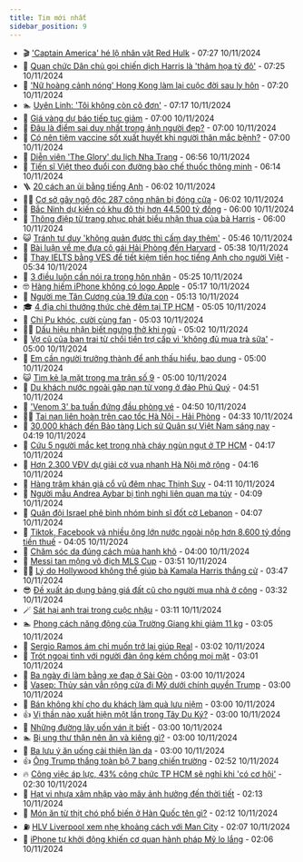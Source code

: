 ```yaml
---
title: Tim mới nhất
sidebar_position: 9
---
```


<!-- vnexpress-tin-moi-nhat:START -->
- 🎬 [&#39;Captain America&#39; hé lộ nhân vật Red Hulk](https://vnexpress.net/captain-america-he-lo-nhan-vat-red-hulk-4814288.html) - 07:27 10/11/2024
- 🐎 [Quan chức Dân chủ gọi chiến dịch Harris là &#39;thảm họa tỷ đô&#39;](https://vnexpress.net/quan-chuc-dan-chu-goi-chien-dich-harris-la-tham-hoa-ty-do-4814339.html) - 07:25 10/11/2024
- 🦍 [&#39;Nữ hoàng cảnh nóng&#39; Hong Kong làm lại cuộc đời sau ly hôn](https://vnexpress.net/nu-hoang-canh-nong-hong-kong-lam-lai-cuoc-doi-sau-ly-hon-4814307.html) - 07:20 10/11/2024
- 🏊 [Uyên Linh: &#39;Tôi không còn cô đơn&#39;](https://vnexpress.net/uyen-linh-toi-khong-con-co-don-4814241.html) - 07:17 10/11/2024
- 🎊 [Giá vàng dự báo tiếp tục giảm](https://vnexpress.net/gia-vang-du-bao-tiep-tuc-giam-4814292.html) - 07:00 10/11/2024
- 🎃 [Đâu là điểm sai duy nhất trong ảnh người đẹp?](https://vnexpress.net/dau-la-diem-sai-duy-nhat-trong-anh-nguoi-dep-4813797.html) - 07:00 10/11/2024
- 🧰 [Có nên tiêm vaccine sốt xuất huyết khi người thân mắc bệnh?](https://vnexpress.net/co-nen-tiem-vaccine-sot-xuat-huyet-khi-nguoi-than-mac-benh-4814259.html) - 07:00 10/11/2024
- 🔭 [Diễn viên &#39;The Glory&#39; du lịch Nha Trang](https://vnexpress.net/dien-vien-the-glory-du-lich-nha-trang-4814333.html) - 06:56 10/11/2024
- 🫶 [Tiến sĩ Việt theo đuổi con đường bào chế thuốc thông minh](https://vnexpress.net/tien-si-viet-theo-duoi-con-duong-bao-che-thuoc-thong-minh-4811628.html) - 06:14 10/11/2024
- 🪜 [20 cách an ủi bằng tiếng Anh](https://vnexpress.net/20-cach-an-ui-bang-tieng-anh-4814334.html) - 06:02 10/11/2024
- 👨‍🏫 [Cơ sở gây ngộ độc 287 công nhân bị đóng cửa](https://vnexpress.net/co-so-gay-ngo-doc-287-cong-nhan-bi-dong-cua-4814316.html) - 06:02 10/11/2024
- 🎊 [Bắc Ninh dự kiến có khu đô thị hơn 44.500 tỷ đồng](https://vnexpress.net/bac-ninh-du-kien-co-khu-do-thi-hon-44-500-ty-dong-4814279.html) - 06:00 10/11/2024
- 🎊 [Thông điệp từ trang phục phát biểu nhận thua của bà Harris](https://vnexpress.net/thong-diep-tu-trang-phuc-phat-bieu-nhan-thua-cua-ba-harris-4813747.html) - 06:00 10/11/2024
- 😺 [Tránh tư duy &#39;không quản được thì cấm dạy thêm&#39;](https://vnexpress.net/tranh-tu-duy-khong-quan-duoc-thi-cam-day-them-4814309.html) - 05:46 10/11/2024
- 🐘 [Bài luận về mẹ đưa cô gái Hải Phòng đến Harvard](https://vnexpress.net/bai-luan-ve-me-dua-co-gai-hai-phong-den-harvard-4813738.html) - 05:38 10/11/2024
- 🌁 [Thay IELTS bằng VES để tiết kiệm tiền học tiếng Anh cho người Việt](https://vnexpress.net/thay-ielts-bang-ves-de-tiet-kiem-tien-hoc-tieng-anh-cho-nguoi-viet-4814298.html) - 05:34 10/11/2024
- 🐲 [3 điều luôn cần nói ra trong hôn nhân](https://vnexpress.net/3-dieu-luon-can-noi-ra-trong-hon-nhan-4814204.html) - 05:25 10/11/2024
- 🤓 [Hàng hiếm iPhone không có logo Apple](https://vnexpress.net/hang-hiem-iphone-khong-co-logo-apple-4814291.html) - 05:17 10/11/2024
- 💪 [Người mẹ Tân Cương của 19 đứa con](https://vnexpress.net/nguoi-me-tan-cuong-cua-19-dua-con-4814207.html) - 05:13 10/11/2024
- 🎓 [4 địa chỉ thưởng thức chè đêm tại TP HCM](https://vnexpress.net/4-dia-chi-thuong-thuc-che-dem-tai-tp-hcm-4813550.html) - 05:05 10/11/2024
- 🫣 [Chi Pu khóc, cười cùng fan](https://vnexpress.net/chi-pu-khoc-cuoi-cung-fan-4814282.html) - 05:03 10/11/2024
- 🧑‍💻 [Dấu hiệu nhận biết ngưng thở khi ngủ](https://vnexpress.net/dau-hieu-nhan-biet-ngung-tho-khi-ngu-4814312.html) - 05:02 10/11/2024
- 🐲 [Vợ cũ của bạn trai từ chối tiền trợ cấp vì &#39;không đủ mua trà sữa&#39;](https://vnexpress.net/vo-cu-cua-ban-trai-tu-choi-tien-tro-cap-vi-khong-du-mua-tra-sua-4814260.html) - 05:00 10/11/2024
- 🌝 [Em cần người trưởng thành để anh thấu hiểu, bao dung](https://vnexpress.net/em-can-nguoi-truong-thanh-de-anh-thau-hieu-bao-dung-4814234.html) - 05:00 10/11/2024
- 😺 [Tìm kẻ lạ mặt trong ma trận số 9](https://vnexpress.net/tim-ke-la-mat-trong-ma-tran-so-9-4811167.html) - 05:00 10/11/2024
- 🐎 [Du khách nước ngoài gặp nạn tử vong ở đảo Phú Quý](https://vnexpress.net/du-khach-nuoc-ngoai-gap-nan-tu-vong-o-dao-phu-quy-4814297.html) - 04:51 10/11/2024
- 🎡 [&#39;Venom 3&#39; ba tuần đứng đầu phòng vé](https://vnexpress.net/venom-3-ba-tuan-dung-dau-phong-ve-4814293.html) - 04:50 10/11/2024
- 👨‍🏫 [Tai nạn liên hoàn trên cao tốc Hà Nội - Hải Phòng](https://vnexpress.net/tai-nan-lien-hoan-tren-cao-toc-ha-noi-hai-phong-4814290.html) - 04:33 10/11/2024
- 🦆 [30.000 khách đến Bảo tàng Lịch sử Quân sự Việt Nam sáng nay](https://vnexpress.net/30-000-khach-den-bao-tang-lich-su-quan-su-viet-nam-sang-nay-4814286.html) - 04:19 10/11/2024
- 🚦 [Cứu 5 người mắc kẹt trong nhà cháy ngùn ngụt ở TP HCM](https://vnexpress.net/cuu-5-nguoi-mac-ket-trong-nha-chay-ngun-ngut-o-tp-hcm-4814301.html) - 04:17 10/11/2024
- 💫 [Hơn 2.300 VĐV dự giải cờ vua nhanh Hà Nội mở rộng](https://vnexpress.net/hon-2-300-vdv-du-giai-co-vua-nhanh-ha-noi-mo-rong-4814239.html) - 04:16 10/11/2024
- 🎉 [Hàng trăm khán giả cổ vũ đêm nhạc Thịnh Suy](https://vnexpress.net/hang-tram-khan-gia-co-vu-dem-nhac-thinh-suy-4814250.html) - 04:11 10/11/2024
- 🌋 [Người mẫu Andrea Aybar bị tình nghi liên quan ma túy](https://vnexpress.net/nguoi-mau-andrea-aybar-bi-tinh-nghi-lien-quan-ma-tuy-4814289.html) - 04:09 10/11/2024
- 🤖 [Quân đội Israel phê bình nhóm binh sĩ đốt cờ Lebanon](https://vnexpress.net/quan-doi-israel-phe-binh-nhom-binh-si-dot-co-lebanon-4814267.html) - 04:07 10/11/2024
- 🦏 [Tiktok, Facebook và nhiều ông lớn nước ngoài nộp hơn 8.600 tỷ đồng tiền thuế](https://vnexpress.net/tiktok-facebook-va-nhieu-ong-lon-nuoc-ngoai-nop-hon-8-600-ty-dong-tien-thue-4814285.html) - 04:05 10/11/2024
- 🦩 [Chăm sóc da đúng cách mùa hanh khô](https://vnexpress.net/cham-soc-da-dung-cach-mua-hanh-kho-4812777.html) - 04:00 10/11/2024
- 👺 [Messi tan mộng vô địch MLS Cup](https://vnexpress.net/messi-tan-mong-vo-dich-mls-cup-4814276.html) - 03:51 10/11/2024
- 🧑‍🏫 [Lý do Hollywood không thể giúp bà Kamala Harris thắng cử](https://vnexpress.net/ly-do-hollywood-khong-the-giup-ba-kamala-harris-thang-cu-4813141.html) - 03:47 10/11/2024
- 😎 [Đề xuất áp dụng bảng giá đất cũ cho người mua nhà ở công](https://vnexpress.net/de-xuat-ap-dung-bang-gia-dat-cu-cho-nguoi-mua-nha-o-cong-4814266.html) - 03:32 10/11/2024
- 🪄 [Sát hại anh trai trong cuộc nhậu](https://vnexpress.net/sat-hai-anh-trai-trong-cuoc-nhau-4814281.html) - 03:11 10/11/2024
- 🏊 [Phong cách năng động của Trường Giang khi giảm 11 kg](https://vnexpress.net/phong-cach-nang-dong-cua-truong-giang-khi-giam-11-kg-4814087.html) - 03:05 10/11/2024
- 💃 [Sergio Ramos ám chỉ muốn trở lại giúp Real](https://vnexpress.net/sergio-ramos-am-chi-muon-tro-lai-giup-real-4814252.html) - 03:02 10/11/2024
- 🦆 [Trót ngoại tình với người đàn ông kém chồng mọi mặt](https://vnexpress.net/trot-ngoai-tinh-voi-nguoi-dan-ong-kem-chong-moi-mat-4814264.html) - 03:01 10/11/2024
- 🎊 [Ba ngày đi làm bằng xe đạp ở Sài Gòn](https://vnexpress.net/ba-ngay-di-lam-bang-xe-dap-o-sai-gon-4814269.html) - 03:00 10/11/2024
- 👺 [Vasep: Thủy sản vẫn rộng cửa đi Mỹ dưới chính quyền Trump](https://vnexpress.net/vasep-thuy-san-van-rong-cua-di-my-duoi-chinh-quyen-trump-4814215.html) - 03:00 10/11/2024
- 🎡 [Bán không khí cho du khách làm quà lưu niệm](https://vnexpress.net/ban-khong-khi-cho-du-khach-lam-qua-luu-niem-4814027.html) - 03:00 10/11/2024
- 👍 [Vị thần nào xuất hiện một lần trong Tây Du Ký?](https://vnexpress.net/vi-than-nao-xuat-hien-mot-lan-trong-tay-du-ky-4813670.html) - 03:00 10/11/2024
- 🐎 [Những đường lây uốn ván ít biết](https://vnexpress.net/nhung-duong-lay-uon-van-it-biet-4814255.html) - 03:00 10/11/2024
- 🏊 [Bị ung thư thận nên ăn và kiêng gì?](https://vnexpress.net/bi-ung-thu-than-nen-an-va-kieng-gi-4814202.html) - 03:00 10/11/2024
- 🦩 [Ba lưu ý ăn uống cải thiện làn da](https://vnexpress.net/ba-luu-y-an-uong-cai-thien-lan-da-4814081.html) - 03:00 10/11/2024
- 👍 [Ông Trump thắng toàn bộ 7 bang chiến trường](https://vnexpress.net/ong-trump-thang-toan-bo-7-bang-chien-truong-4814272.html) - 02:52 10/11/2024
- 🔥 [Công việc áp lực, 43% công chức TP HCM sẽ nghỉ khi &#39;có cơ hội&#39;](https://vnexpress.net/cong-viec-ap-luc-43-cong-chuc-tp-hcm-se-nghi-khi-co-co-hoi-4814249.html) - 02:30 10/11/2024
- 💄 [Hạt vi nhựa xâm nhập vào mây ảnh hưởng đến thời tiết](https://vnexpress.net/hat-vi-nhua-xam-nhap-vao-may-anh-huong-den-thoi-tiet-4814247.html) - 02:13 10/11/2024
- 🤡 [Món ăn từ thịt chó phổ biến ở Hàn Quốc tên gì?](https://vnexpress.net/mon-an-tu-thit-cho-pho-bien-o-han-quoc-ten-gi-4814092.html) - 02:12 10/11/2024
- ⛽️ [HLV Liverpool xem nhẹ khoảng cách với Man City](https://vnexpress.net/hlv-liverpool-xem-nhe-khoang-cach-voi-man-city-4814253.html) - 02:07 10/11/2024
- 🚀 [iPhone tự khởi động khiến cơ quan hành pháp Mỹ lo lắng](https://vnexpress.net/iphone-tu-khoi-dong-khien-co-quan-hanh-phap-my-lo-lang-4814173.html) - 02:06 10/11/2024<!-- vnexpress-tin-moi-nhat:END -->
